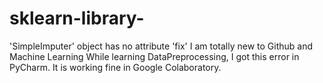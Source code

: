 # sklearn-library-
'SimpleImputer' object has no attribute 'fix'
I am totally new to Github and Machine Learning
While learning DataPreprocessing, I got this error in PyCharm. It is working fine in Google Colaboratory.
